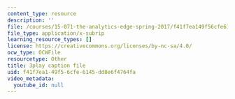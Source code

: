 ```yaml
---
content_type: resource
description: ''
file: /courses/15-071-the-analytics-edge-spring-2017/f41f7ea149f56cfe6145dd8e6f4764fa_t8nLB1AmUgE.srt
file_type: application/x-subrip
learning_resource_types: []
license: https://creativecommons.org/licenses/by-nc-sa/4.0/
ocw_type: OCWFile
resourcetype: Other
title: 3play caption file
uid: f41f7ea1-49f5-6cfe-6145-dd8e6f4764fa
video_metadata:
  youtube_id: null
---
```

